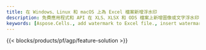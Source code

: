 ```yaml
---
title: 在 Windows、Linux 和 macOS 上為 Excel 檔案新增浮水印
description: 免費應用程式和 API 在 XLS、XLSX 和 ODS 檔案上新增圖像或文字浮水印
keywords: [Aspose.Cells., add watermark to Excel file., insert watermark to Excel file., create watermark in Excel file., remove watermark from Excel file., operate watermark in Excel file., access watermark in Excel file]
---
```

{{< blocks/products/pf/agp/feature-solution >}} 

